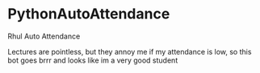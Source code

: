# PythonAutoAttendance
Rhul Auto Attendance 


Lectures are pointless, but they annoy me if my attendance is low, so this bot goes brrr and looks like im a very good student 

